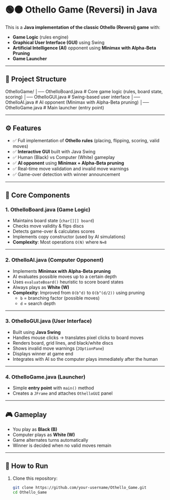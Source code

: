 # 🟢⚫ Othello Game (Reversi) in Java

This is a **Java implementation of the classic Othello (Reversi) game** with:  
- **Game Logic** (rules engine)  
- **Graphical User Interface (GUI)** using Swing  
- **Artificial Intelligence (AI)** opponent using **Minimax with Alpha-Beta Pruning**  
- **Game Launcher**  

---

## 📂 Project Structure
OthelloGame/
│── OthelloBoard.java # Core game logic (rules, board state, scoring)
│── OthelloGUI.java # Swing-based user interface
│── OthelloAI.java # AI opponent (Minimax with Alpha-Beta pruning)
│── OthelloGame.java # Main launcher (entry point)


---

## ⚙️ Features

- ✅ Full implementation of **Othello rules** (placing, flipping, scoring, valid moves)  
- ✅ **Interactive GUI** built with Java Swing  
- ✅ Human (Black) vs Computer (White) gameplay  
- ✅ **AI opponent** using **Minimax + Alpha-Beta pruning**  
- ✅ Real-time move validation and invalid move warnings  
- ✅ Game-over detection with winner announcement  

---

## 🧠 Core Components

### 1. **OthelloBoard.java** (Game Logic)
- Maintains board state (`char[][] board`)  
- Checks move validity & flips discs  
- Detects game-over & calculates scores  
- Implements copy constructor (used by AI simulations)  
- **Complexity**: Most operations `O(N)` where `N=8`

---

### 2. **OthelloAI.java** (Computer Opponent)
- Implements **Minimax with Alpha-Beta pruning**  
- AI evaluates possible moves up to a certain depth  
- Uses `evaluateBoard()` heuristic to score board states  
- Always plays as **White (W)**  
- **Complexity**: Improved from `O(b^d)` to `O(b^(d/2))` using pruning  
  - `b` = branching factor (possible moves)  
  - `d` = search depth  

---

### 3. **OthelloGUI.java** (User Interface)
- Built using **Java Swing**  
- Handles mouse clicks → translates pixel clicks to board moves  
- Renders board, grid lines, and black/white discs  
- Shows invalid move warnings (`JOptionPane`)  
- Displays winner at game end  
- Integrates with AI so the computer plays immediately after the human  

---

### 4. **OthelloGame.java** (Launcher)
- Simple **entry point** with `main()` method  
- Creates a `JFrame` and attaches `OthelloGUI` panel  

---

## 🎮 Gameplay
- You play as **Black (B)**  
- Computer plays as **White (W)**  
- Game alternates turns automatically  
- Winner is decided when no valid moves remain  

---

## 🚀 How to Run

1. Clone this repository:
   ```bash
   git clone https://github.com/your-username/Othello_Game.git
   cd Othello_Game
